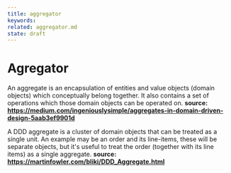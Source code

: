 ```yaml
---
title: aggregator
keywords: 
related: aggregator.md
state: draft
---
```


# Agregator

An aggregate is an encapsulation of entities and value objects (domain objects) which conceptually belong together. 
It also contains a set of operations which those domain objects can be operated on.
**source: https://medium.com/ingeniouslysimple/aggregates-in-domain-driven-design-5aab3ef9901d**

A DDD aggregate is a cluster of domain objects that can be treated as a single unit. An example may be an order and 
its line-items, these will be separate objects, but it's useful to treat the order (together with its line items) as 
a single aggregate.
**source: https://martinfowler.com/bliki/DDD_Aggregate.html**

